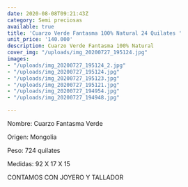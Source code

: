 ```yaml
---
date: 2020-08-08T09:21:43Z
category: Semi preciosas
available: true
title: 'Cuarzo Verde Fantasma 100% Natural 24 Quilates '
unit_price: '140.000'
description: Cuarzo Verde Fantasma 100% Natural
cover_img: "/uploads/img_20200727_195124.jpg"
images:
- "/uploads/img_20200727_195124_2.jpg"
- "/uploads/img_20200727_195124.jpg"
- "/uploads/img_20200727_195123.jpg"
- "/uploads/img_20200727_195121.jpg"
- "/uploads/img_20200727_194954.jpg"
- "/uploads/img_20200727_194948.jpg"

---
```

Nombre: Cuarzo Fantasma Verde 

Origen: Mongolia

Peso: 724 quilates

Medidas: 92 X 17 X 15  

CONTAMOS CON JOYERO Y TALLADOR